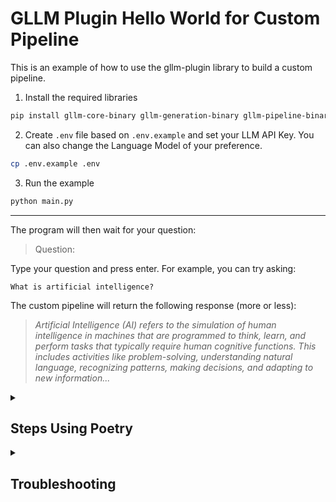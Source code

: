# GLLM Plugin Hello World for Custom Pipeline

This is an example of how to use the gllm-plugin library to build a custom pipeline.

1. Install the required libraries

```bash
pip install gllm-core-binary gllm-generation-binary gllm-pipeline-binary gllm-plugin-binary gllm-rag-binary
```

2. Create `.env` file based on `.env.example` and set your LLM API Key. You can also change the Language Model of your preference.

```bash
cp .env.example .env
```

3. Run the example

```bash
python main.py
```

---

The program will then wait for your question:

> Question:

Type your question and press enter. For example, you can try asking:

```
What is artificial intelligence?
```

The custom pipeline will return the following response (more or less):

> _Artificial Intelligence (AI) refers to the simulation of human intelligence in machines that are programmed to think, learn, and perform tasks that typically require human cognitive functions. This includes activities like problem-solving, understanding natural language, recognizing patterns, making decisions, and adapting to new information..._

<details>
<summary><h2>Steps Using Poetry</h2></summary>

## Prerequisites

Please refer to the centralized [prerequisites.md](../../prerequisites.md) file for detailed requirements to run this example.

This example specifically requires:

- Python Environment

You need to fulfill the prerequisites to run the script. They will be checked automatically when you execute it.

## Running the Code

1.  Configure environment variables: copy `.env.example` to `.env` and set up your `LLM_API_KEY` and `LANGUAGE_MODEL`.

    - For Linux, macOS, or Windows WSL:

      ```bash
      cp .env.example .env
      ```

    - For Windows Powershell or Command Prompt:

      ```powershell
      copy .env.example .env
      ```

2.  Execute the script:

    - For Linux, macOS, or Windows WSL:

      ```bash
      ./local-start.sh
      ```

      > [!NOTE]
      > On Windows, you can either install [WSL (Windows Subsystem for Linux)](https://learn.microsoft.com/en-us/windows/wsl/install) or execute the batch file in Windows Powershell or Command Prompt as described in the next section.

    - For Windows Powershell:

      ```powershell
      .\local-start.bat
      ```

    - For Windows Command Prompt:

      ```cmd
      local-start.bat
      ```

</details>

<details><summary><h2>Troubleshooting</h2></summary>

For common issues and their solutions, please refer to the centralized [FAQ document](../../faq.md).

</details>
